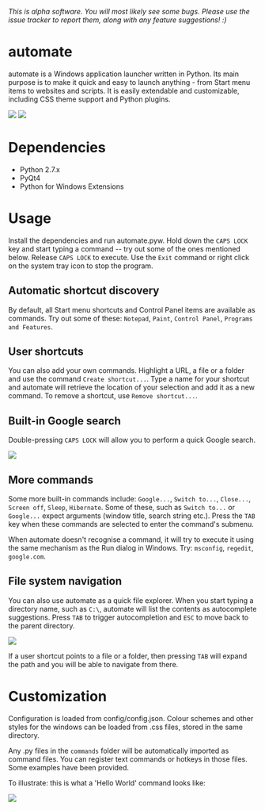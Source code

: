 *This is alpha software. You will most likely see some bugs. Please use the issue tracker to report them, along with any feature suggestions! :)*

automate
========
automate is a Windows application launcher written in Python. Its main purpose is to make it quick and easy to launch anything - from Start menu items to websites and scripts. It is easily extendable and customizable, including CSS theme support and Python plugins.

<img src="http://i.imgur.com/l5rekZV.png" />
<img src="http://i.imgur.com/8Swox7y.png" />

Dependencies
========
- Python 2.7.x
- PyQt4
- Python for Windows Extensions

Usage
========
Install the dependencies and run automate.pyw. Hold down the `CAPS LOCK` key and start typing a command -- try out some of the ones mentioned below. Release `CAPS LOCK` to execute. Use the `Exit` command or right click on the system tray icon to stop the program.

Automatic shortcut discovery
--------
By default, all Start menu shortcuts and Control Panel items are available as commands. Try out some of these: `Notepad`, `Paint`, `Control Panel`, `Programs and Features`.

User shortcuts
--------
You can also add your own commands. Highlight a URL, a file or a folder and use the command `Create shortcut...`. Type a name for your shortcut and automate will retrieve the location of your selection and add it as a new command. To remove a shortcut, use `Remove shortcut...`.

Built-in Google search
--------
Double-pressing `CAPS LOCK` will allow you to perform a quick Google search.

<img src="http://i.imgur.com/PaIpS1h.png" />

More commands
--------
Some more built-in commands include: `Google...`, `Switch to...`, `Close...`, `Screen off`, `Sleep`, `Hibernate`. Some of these, such as `Switch to...` or `Google...` expect arguments (window title, search string etc.). Press the `TAB` key when these commands are selected to enter the command's submenu.

When automate doesn't recognise a command, it will try to execute it using the same mechanism as the Run dialog in Windows. Try: `msconfig`, `regedit`, `google.com`.

File system navigation
--------
You can also use automate as a quick file explorer. When you start typing a directory name, such as `C:\`, automate will list the contents as autocomplete suggestions. Press `TAB` to trigger autocompletion and `ESC` to move back to the parent directory.

<img src="http://i.imgur.com/iRVBz5R.png" />

If a user shortcut points to a file or a folder, then pressing `TAB` will expand the path and you will be able to navigate from there.

Customization
========
Configuration is loaded from config/config.json. Colour schemes and other styles for the windows can be loaded from .css files, stored in the same directory.

Any .py files in the `commands` folder will be automatically imported as command files. You can register text commands or hotkeys in those files. Some examples have been provided.

To illustrate: this is what a 'Hello World' command looks like:

<img src="http://i.imgur.com/baoholN.png" />
